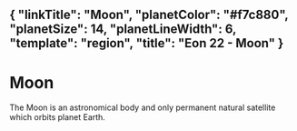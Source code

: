 {
    "linkTitle": "Moon",
    "planetColor": "#f7c880",
    "planetSize": 14,
    "planetLineWidth": 6,
    "template": "region",
    "title": "Eon 22 - Moon"
}
---

# Moon

The Moon is an astronomical body and only permanent natural satellite which orbits planet Earth.
